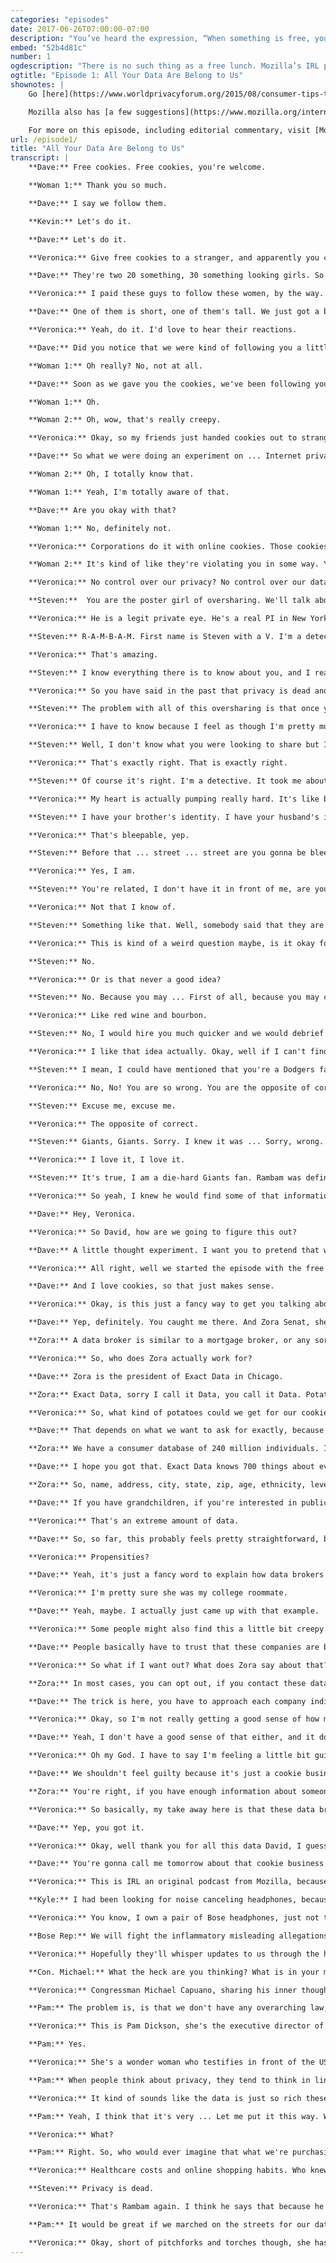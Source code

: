 ```yaml
---
categories: "episodes"
date: 2017-06-26T07:00:00-07:00
description: "You’ve heard the expression, “When something is free, you’re the product.” And, while you may think it’s no big deal to give away your personal data in exchange for free online services, how can you know that what you **get** for what you **give** is a fair trade?"
embed: "52b4d81c"
number: 1
ogdescription: "There is no such thing as a free lunch. Mozilla’s IRL podcast dives into the price of “free” online series."
ogtitle: "Episode 1: All Your Data Are Belong to Us"
shownotes: |
    Go [here](https://www.worldprivacyforum.org/2015/08/consumer-tips-top-ten-opt-outs/) for the World Privacy Forum's list of the Top 10 Most Important Opt-outs.

    Mozilla also has [a few suggestions](https://www.mozilla.org/internet-health/privacy-security/) on how to manage the data privacy challenge discussed in this episode.

    For more on this episode, including editorial commentary, visit [Mozilla's Internet Citizen blog](http://blog.mozilla.org/internetcitizen/2017/06/26/irl-episode-1-privacy).
url: /episode1/
title: "All Your Data Are Belong to Us"
transcript: |
    **Dave:** Free cookies. Free cookies, you're welcome.

    **Woman 1:** Thank you so much.

    **Dave:** I say we follow them.

    **Kevin:** Let's do it.

    **Dave:** Let's do it.

    **Veronica:** Give free cookies to a stranger, and apparently you can follow them anywhere. This is Dave and Kevin.

    **Dave:** They're two 20 something, 30 something looking girls. So they're going to buy alcohol.

    **Veronica:** I paid these guys to follow these women, by the way.

    **Dave:** One of them is short, one of them's tall. We just got a bad look from a guy who looks like he works at the mall. Definitely questioning what we were doing. So should I just tell them what we were doing?

    **Veronica:** Yeah, do it. I'd love to hear their reactions.

    **Dave:** Did you notice that we were kind of following you a little bit?

    **Woman 1:** Oh really? No, not at all.

    **Dave:** Soon as we gave you the cookies, we've been following you around.

    **Woman 1:** Oh.

    **Woman 2:** Oh, wow, that's really creepy.

    **Veronica:** Okay, so my friends just handed cookies out to strangers so we could follow them. It's basically the real life version of something that happens to you when you're on the internet.

    **Dave:** So what we were doing an experiment on ... Internet privacy and the idea that companies just follow you around on the internet and track your behavior.

    **Woman 2:** Oh, I totally know that.

    **Woman 1:** Yeah, I'm totally aware of that.

    **Dave:** Are you okay with that?

    **Woman 1:** No, definitely not.

    **Veronica:** Corporations do it with online cookies. Those cookies are like little tracking devices that they stick inside your computer or phone, except they don't confess and they never stop following.

    **Woman 2:** It's kind of like they're violating you in some way. You have no control over your privacy anymore, you know?

    **Veronica:** No control over our privacy? No control over our data, basically. You know that's a thing right? You know that's the deal when we go online. You've heard the expression: When something is free, you're the product. You might think it's no big deal that giving away your data in exchange for free services is a fair trade, but if you don't know how deep the data mine goes, how can you know that what you get for what you give is a fair trade? Welcome to IRL, an original podcast from Mozilla. Sometimes we do stuff online we'd never do in person, like posting comments we'd be too scared to say to someone's face, or being reckless with our secrets, or signing away our rights without a glance at the fine print. But the fact is, there's no real distinction between our online and offline lives. We only have one life. So, on IRL I'll help you sort the good and the great from the bad and the suck of our online lives, and see what we can do together to make everything awesome, because online life is real life. I'm Veronica Belmont and if you know anything about me, not saying that you should, you know I loves me some internets. It's been my passion and it's been my career forever, which means however that there's a ton of data about a certain Veronica Belmont just ready for the harvesting. I know there are companies out there making tons of coin by taking my data, packaging it, and selling it to the highest bidder, or any bidder I guess. Well, let's see what this data industry is up to. Let's sort out the things we should worry about from the things worthy of only a well-placed meh. When I first started thinking about this episode, I thought it might be fun to see what a total stranger could dig up about me with a little googling. I share a lot of data online, so I figure this could be pretty fun. So we found a stranger, but not just any stranger, someone who's killer good at this.

    **Steven:**  You are the poster girl of oversharing. We'll talk about that in a second.

    **Veronica:** He is a legit private eye. He's a real PI in New York City. And his name is Steven Rambam.

    **Steven:** R-A-M-B-A-M. First name is Steven with a V. I'm a detective, I have been for 32 years and 90% of what I used to do, by going out into the field and knocking on doors and looking through musty archives I can do sitting at home in my underpants drinking a beer.

    **Veronica:** That's amazing.

    **Steven:** I know everything there is to know about you, and I really mean everything.

    **Veronica:** So you have said in the past that privacy is dead and that we should all get over it. What does that even mean? How do we get over it?

    **Steven:** The problem with all of this oversharing is that once you've done it, it's like virginity, you can never get it back. Anything that you later want to conceal, you can't. It's death of a thousand cuts. By the time even six months of you posting photos and showing what news sources you're interested in, and what articles you linger over and who your friends are, it is out there, it will never go away. I can assure you, you can not get that data back.

    **Veronica:** I have to know because I feel as though I'm pretty much an open book, as you said I'm the poster child for oversharing. But I feel like I do it very intentionally.

    **Steven:** Well, I don't know what you were looking to share but I can tell you that there's nothing that is not available about you. You drink. Your tastes in booze are the same as mine, red wine and bourbon.

    **Veronica:** That's exactly right. That is exactly right.

    **Steven:** Of course it's right. I'm a detective. It took me about four seconds to get your social security number, which starts ... you can bleep that.

    **Veronica:** My heart is actually pumping really hard. It's like beating out of my chest for some reason.

    **Steven:** I have your brother's identity. I have your husband's identity. I have everywhere you've ever lived. I have where you're living right now ... Avenue ... Since you're gonna bleep it.

    **Veronica:** That's bleepable, yep.

    **Steven:** Before that ... street ... street are you gonna be bleeping all this?

    **Veronica:** Yes, I am.

    **Steven:** You're related, I don't have it in front of me, are you related to Daniel Boone?

    **Veronica:** Not that I know of.

    **Steven:** Something like that. Well, somebody said that they are your relative, before that, they said that they were related to Daniel Boone, so you're related to Daniel Boone. Surprise!

    **Veronica:** This is kind of a weird question maybe, is it okay for someone to be okay with the way things are? To just say, "I'm not committing any crimes, or I'm not doing whatever." Is it okay for me to just be out in the open?

    **Steven:** No.

    **Veronica:** Or is that never a good idea?

    **Steven:** No. Because you may ... First of all, because you may change your mind. Second of all, because the world may change. You never know what is going to be tomorrow considered inappropriate. You don't know what tomorrow may bring. You also don't know what you want to do with your life. If you think you're hired today without people looking at your social networking presence, you're wrong. I can tell you that there are things in people's social networking profiles and social networking posts that have prevented me from subcontracting cases out to them.

    **Veronica:** Like red wine and bourbon.

    **Steven:** No, I would hire you much quicker and we would debrief every night in a bar.

    **Veronica:** I like that idea actually. Okay, well if I can't find another job in the future, I know who to call.

    **Steven:** I mean, I could have mentioned that you're a Dodgers fan. I could have mentioned-

    **Veronica:** No, No! You are so wrong. You are the opposite of correct with the Dodgers.

    **Steven:** Excuse me, excuse me.

    **Veronica:** The opposite of correct.

    **Steven:** Giants, Giants. Sorry. I knew it was ... Sorry, wrong. Giants. I didn't look at the page.

    **Veronica:** I love it, I love it.

    **Steven:** It's true, I am a die-hard Giants fan. Rambam was definitely not going to get away with that one.

    **Veronica:** So yeah, I knew he would find some of that information out there, but being confronted with it all at once, it's a bit overwhelming. It only took Rambam a few mouse clicks to gather that little bit of data about my life and history. Imagine if he had access to a giant vacuum cleaner and just was able to hoover up the entire internet instead. That's basically what these data companies are doing. The data market is massive, how big? Well the going estimate puts it at over 130 billion dollars now and maybe as much as 200 billion in the next three years. Those in the business of buying and selling data, we call them data brokers. My producer pal, David Swanson, interviewed one to find out more about how this all works. Hey, David.

    **Dave:** Hey, Veronica.

    **Veronica:** So David, how are we going to figure this out?

    **Dave:** A little thought experiment. I want you to pretend that we're starting a business, and we want to market our business to potential customers.

    **Veronica:** All right, well we started the episode with the free cookie stunt, so maybe we should continue with that theme. How about we pretend we're starting a cookie business?

    **Dave:** And I love cookies, so that just makes sense.

    **Veronica:** Okay, is this just a fancy way to get you talking about data brokers?

    **Dave:** Yep, definitely. You caught me there. And Zora Senat, she's going to help us out too.

    **Zora:** A data broker is similar to a mortgage broker, or any sort of broker. We are the bridge between our clients and users who are businesses using data for marketing purposes and the data aggregator.

    **Veronica:** So, who does Zora actually work for?

    **Dave:** Zora is the president of Exact Data in Chicago.

    **Zora:** Exact Data, sorry I call it Data, you call it Data. Potato, potato.

    **Veronica:** So, what kind of potatoes could we get for our cookie business?

    **Dave:** That depends on what we want to ask for exactly, because exact data, data, has a lot of potatoes.

    **Zora:** We have a consumer database of 240 million individuals. In that consumer database, we have over 700 elements that are associated with each individual.

    **Dave:** I hope you got that. Exact Data knows 700 things about every single person in their database. That's just one company.

    **Zora:** So, name, address, city, state, zip, age, ethnicity, level of education, income, we can tell you whether you own or rent your home, and how long you've lived there. We also have a variety of interests data, include people who like woodworking, or motorcycling, or-

    **Dave:** If you have grandchildren, if you're interested in public affairs and politics, or dieting and weight loss, but yeah you get the point.

    **Veronica:** That's an extreme amount of data.

    **Dave:** So, so far, this probably feels pretty straightforward, but it does get a little more interesting when we start talking about something called propensities.

    **Veronica:** Propensities?

    **Dave:** Yeah, it's just a fancy word to explain how data brokers package and repackage us into different categories and lists For example, a dog owner living in Brooklyn, who buys a certain brand of toothpaste and gets her vegetables from a local grocer, she's more likely to vote Democrat.

    **Veronica:** I'm pretty sure she was my college roommate.

    **Dave:** Yeah, maybe. I actually just came up with that example.

    **Veronica:** Some people might also find this a little bit creepy.

    **Dave:** People basically have to trust that these companies are being careful with how they package and how they sell our personal data, and to whom they're selling it to.

    **Veronica:** So what if I want out? What does Zora say about that?

    **Zora:** In most cases, you can opt out, if you contact these data aggregators and tell them you want your name and your information off of their list. All of the data providers we work with and our company maintains a global suppression file and honors those requests.

    **Dave:** The trick is here, you have to approach each company individually.

    **Veronica:** Okay, so I'm not really getting a good sense of how many companies there are.

    **Dave:** Yeah, I don't have a good sense of that either, and it doesn't really seem like anyone does. But in the research that I did, the estimates that I saw were from between two and four thousand companies.

    **Veronica:** Oh my God. I have to say I'm feeling a little bit guilty about buying these marketing lists for our imaginary cookie business.

    **Dave:** We shouldn't feel guilty because it's just a cookie business, but that doesn't mean that some people aren't still uncomfortable with the idea, and that some people are just outright against it all together. It doesn't mean that sometimes something could go wrong, right? Zora says that their company is really careful, but she knows that the industry still has some problems.

    **Zora:** You're right, if you have enough information about someone, it could lead to ... That could have negative effects, which might need to be controlled by a system that doesn't benefit directly from having this information. I definitely think there are opportunities for exploitation that we'd need to be aware of.

    **Veronica:** So basically, my take away here is that these data brokers have a ton of information on us, they can slice it up into these really specific propensities, and at the end of the day, opting out is basically ... It's possible, but it's really, really hard to do.

    **Dave:** Yep, you got it.

    **Veronica:** Okay, well thank you for all this data David, I guess.

    **Dave:** You're gonna call me tomorrow about that cookie business though, right?

    **Veronica:** This is IRL an original podcast from Mozilla, because online life is real life. Okay, so a bunch of data brokers out there are selling our data. Your data, my data, your parents data, if dogs could type, their data would be packaged and sold too, but just how much are they selling our data for exactly? Well, that's a really hard number to come up with. Here's an example though. To get the names, addresses, and emails of 5,000 people in Chicago, who live in a five mile radius of your cookie store, and who all have kids under 15, who might like to buy chocolate chip cookies, a list like that costs $600 bucks. In this example, your data is worth $.12. Not much, right? But then again, that's just for cookies. I'd like to think I didn't sign up for this, but maybe I did. It's not like I ever read the terms and conditions of the services I use, like everyone else I just click accept so I can get the free app, you too right? That's exactly what Kyle Zak did, and what happened next, led him to sue the Bose corporation for allegedly data mining it's customers. He hired the law firm Edelson, and they filed a class action suit. So here's the deal, Kyle bought some wireless Bose headphones for $350. To make those headphones work even better, he installed the Bose connect app on his phone. You can use it for things like adjusting the headphones noise canceling levels and it can even monitor your heart rate. Kyle soon decided that the app should actually be called "Spy Tunes"

    **Kyle:** I had been looking for noise canceling headphones, because I realized that living in Chicago and going to school, it's going to be loud and I'm going to be around people all the time. I went on Amazon and found the Bose Quiet Comfort 35 headphones, which promised to provide me a quiet, secluded listening experience.You had to download to use with the headphones, which I thought was excessive, but if it meant it was the only way to use my headphones, I said, okay why not? Light bulb in the head thought, "Okay, I want to find out where my data is going. I know now that I'm generating it, where is it going?" So, Edelson was a firm that had a data lab where they would work on things, because they're very dedicated to protecting consumer privacy. After a bit of research and tinkering with their experts, we found out that it us song titles, it is album titles, it is artist names, it is podcast titles, podcast series names, podcast authors, duration, what time of the day you're listening to them, with what frequency, was all begin recorded, was all being cataloged, and was being sent to a data mining company. It was as if I was in a dark room and suddenly a curtain was drawn and I found out that I have thousands of people staring at me, creating marketing data from me without my consent, without my say so, and without my knowledge. The headphones are now off. They're in the case, in the back of my closet. A former friend of mine asked, "Why haven't you just resigned yourself to the fact that you're always plugged in and everyone is watching everyone all the time? And everyone knows everything about everyone." And I was horrified. I have never resigned to that fact. You can be an exhibitionist, or you can be as private as you want, but the issue is, everyone, regardless of how much or how little they value privacy, should have the right to choose how private or not private to be.

    **Veronica:** You know, I own a pair of Bose headphones, just not the ones featured in Kyle's lawsuit, and I want to believe that this company, which I've been a fan of for decades isn't taking all of us for a ride. I did ask Bose what they have to say about this. Here's what a spokesperson emailed back.

    **Bose Rep:** We will fight the inflammatory misleading allegations. We don't wiretap your communications, we don't sell your information, and we don't use anything we collect to identify you, or anyone else by name. If there's anything else we think you should know, you'll hear it straight from us.

    **Veronica:** Hopefully they'll whisper updates to us through the headphones. Whether or not Kyle's lawsuit is successful, what's clear is that he doesn't trust the company anymore, he feels violated and helpless. So he's fighting back, and he's not alone. Companies keep getting their hands caught in the data cookie jar. Here are a couple of my favorite examples. Unroll.me is a free service that unsubscribes you from emails. I really liked unroll.me too, but they got caught selling their customers Lyft receipts to Lyft's competition at Uber. And then there's the company that sells smart vibrators. Yes, you heard me right, smart vibrators. WeVibe faced a class action lawsuit for selling their customer data. What data, you may ask. WeVibe tracked the exact times people used their vibrators and what setting they used, whether it was pulse, peak, and swear to God, a setting called 'ChaChaCha'. Wow. Companies really can get your data from anywhere. Now, it looks like the companies you pay to access the internet pipes are about to join the data for sale game. You've heard of ISPs like Comcast, AT&T, and Verizon. This spring the congress voted to kill federal privacy rules that were about to be imposed on ISPs, so if they want to, they too can sell your data. Massachusetts congressman, Michael Capuano was astounded by the congressional vote, and he speaks for all of us when he said this on the floor of congress.

    **Con. Michael:** What the heck are you thinking? What is in your mind? Why would you want to give out any of your personal information to a faceless corporation for the sole purpose of them selling it?

    **Veronica:** Congressman Michael Capuano, sharing his inner thoughts about private data in a public forum.  In case you're wondering like I am, all of this data collecting is totally legal, basically. Back in the day, before the internet changed everything, you could pass laws for specific things like health data and credit data. Every now and again the federal trade commission might fine a data broker or two for breaking those specific laws. Otherwise the industry largely policies itself.

    **Pam:** The problem is, is that we don't have any overarching law, just for privacy, that cuts across all topics. As a result, privacy laws just hit data brokers tangentially.

    **Veronica:** This is Pam Dickson, she's the executive director of a non-profit called The World Privacy Forum.

    **Pam:** Yes.

    **Veronica:** She's a wonder woman who testifies in front of the US congress and tries to get governments to pass laws to protect us common folk from data abuse.

    **Pam:** When people think about privacy, they tend to think in linear terms, but if you think about how we live our lives, our lives are really nonlinear. We are in a sea of information. It's like a ball of yarn, and we're all in the center of it. It's all connected. As a result, any solution that has to do with privacy, is just going to have to be as interconnected, and work in all those areas.

    **Veronica:** It kind of sounds like the data is just so rich these days that they can make these assumptions about us, without actually needing the exact information.

    **Pam:** Yeah, I think that it's very ... Let me put it this way. We get a lot of calls from people who have been harmed by privacy problems. People calling who have really terrible cases of identity theft, or medical identity theft, problems I worry about are the problems that people don't know about and can't directly prove. We found a study where it showed that there was a national health plan, but the plan was not named. They had scoured through all these different pieces of information to find out was the most predictive about a person in terms of their health and how much they were going to cost the health plan. Of course, smoking was a huge predictor, right? We can all understand that. Another really, really big predictor that they kept on the top 25 list was how many online retail purchases you made of clothing items. I'm like, "Wait, what?"

    **Veronica:** What?

    **Pam:** Right. So, who would ever imagine that what we're purchasing online is going to impact that. That what we pay for healthcare, or our assumed risk in healthcare. It's that kind of thing that I'm talking about. We can't keep track of it anymore. Because we can't keep track of it anymore, it's really important that business has rules to play by, and the government has more ability to look under the hood. A person needs to be able to make the choice. If you don't have the means of knowing that you're being tracked, if you aren't able to make a meaningful choice, that's a whole different thing, that's not right, that's not human autonomy.

    **Veronica:** Healthcare costs and online shopping habits. Who knew they went together like peanut butter and chocolate. So that's the way the cookie crumbles, the data industry knows more about me than by own mother does. My ISP, my Google, my Facebook know more about my hopes, and dreams, and schemes than my closest friends, maybe even my husband. Data is the new oil. People are getting rich by stealing your oil. Every time we click join and like and subscribe and add to cart and buy now and free two day shipping and rate your experience, data companies are sucking up all this intel.

    **Steven:** Privacy is dead.

    **Veronica:** That's Rambam again. I think he says that because he remembers when our privacy was so full of life. He knows private used to mean something special. Privacy used to be priceless. IN the past the FTC and some members of the US congress have tried to introduce regulations or laws to tackle this data business. Those efforts have led nowhere. We haven't made it clear that this matters. Some activists are fighting back. When that ISP bill was passed, a non-profit, pro-privacy group called Fight for the Future, posted billboards that showed the names, faces, and phone numbers of politicians who sold us out. The billboards also pointed out exactly how much money the telecoms gave them in quote, unquote donations. Actions like that just might get things moving in the right direction, Pam Dickson has high hopes.

    **Pam:** It would be great if we marched on the streets for our data rights. We need collective action, and we need a collective voice to say, "Look, we care about privacy. It's not dead. It's alive, and we want to protect it."

    **Veronica:** Okay, short of pitchforks and torches though, she has another suggestion. The World Privacy Forum has a list of the top ten most important opt outs. It will help you lock down at least some of your data, so it's a start. Mozilla's also put together a few suggestions on how to manage this data privacy challenge. Check out this episode's show notes at IRLpodcast.org to find out more. So remember, when you're online, you're never really alone. For data companies it's "All your data are belong to us", but our privacy and our data is much too precious to leave to them. In real life, you draw your curtains at night so people don't peek into what you're up to. Online, maybe you want to draw the shades there too. IRL is an original podcast from Mozilla. Listen and subscribe through your favorite app, or on our website IRLpodcast.org. leave a rating and a review on Apple Podcasts so we know what you think. Hear this music? IRL's theme is composed by Roberto Angel Dweyer and Daniel Burn. It's available under creative commons license, learn more on our website and feel free to take the theme and remix at will, let me know if you do. Next time on IRL, an internet topic that seems to be on everyone's minds these days. The battle to save net neutrality. I'm Veronica Belmont, see you online until we catch up again IRL. Is it potato, potato ... Am I saying data and he's saying data and are we both right? Am I wrong?
---
```

